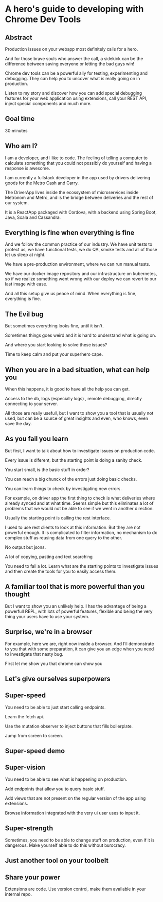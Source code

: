 # A hero's guide to developing with Chrome Dev Tools

## Abstract

Production issues on your webapp most definitely calls for a hero.

And for those brave souls who answer the call, a sidekick can be the difference between saving everyone or letting the bad guys win!

Chrome dev tools can be a powerful ally for testing, experimenting and debugging. They can help you to uncover what is really going on in production.

Listen to my story and discover how you can add special debugging features for your web application using extensions, call your REST API, inject special components and much more.

## Goal time
30 minutes

## Who am I?

I am a developer, and I like to code. The feeling of telling a computer to calculate something that you could not possibly do yourself and having a response is awesome.

I am currently a fullstack developer in the app used by drivers delivering goods for the Metro Cash and Carry.

The DriverApp lives inside the ecossystem of microservices inside Metronom and Metro, and is the bridge between deliveries and the rest of our system.

It is a ReactApp packaged with Cordova, with a backend using Spring Boot, Java, Scala and Cassandra.

## Everything is fine when everything is fine

And we follow the common practice of our industry.
We have unit tests to protect us, we have functional tests, we do QA, smoke tests and all of those let us sleep at night.

We have a pre-production environment, where we can run manual tests.

We have our docker image repository and our infrastructure on kubernetes, so if we realize something went wrong with our deploy we can revert to our last image with ease.

And all this setup give us peace of mind. When everything is fine, everything is fine.

## The Evil bug

But sometimes everything looks fine, until it isn't. 

Sometimes things goes weird and it is hard to understand what is going on.

And where you start looking to solve these issues? 

Time to keep calm and put your superhero cape.

## When you are in a bad situation, what can help you

When this happens, it is good to have all the help you can get. 

Access to the db, logs (especially logs) , remote debugging, directly connecting to your server.

All those are really usefull, but I want to show you a tool that is usually not used, but can be a source of great insights and even, who knows, even save the day.

## As you fail you learn

But first, I want to talk about how to investigate issues on production code.

Every issue is diferent, but the starting point is doing a sanity check.

You start small, is the basic stuff in order?

You can reach a big chunck of the errors just doing basic checks.

You can learn things to check by investigating new errors.

For example, on driver app the first thing to check is what deliveries where already synced and at what time. Seems simple but this eliminates a lot of problems that we would not be able to see if we went in another direction.

Usually the starting point is calling the rest interface.

I used to use rest clients to look at this information. 
But they are not powerful enough. It is complicated to filter information,
no mechanism to do complex stuff as reusing data from one query to the other.

No output but jsons.

A lot of copying, pasting and text searching

You need to fail a lot. Learn what are the starting points
to investigate issues and then create the tools for you to easily access them.


## A familiar tool that is more powerful than you thought

But I want to show you an unlikely help.
I has the advantage of being a powerfull REPL, with lots of powerful features,
flexible and being the very thing your users have to use your system.

## Surprise, we're in a browser

For example, here we are, right now inside a browser. And I'll demonstrate to you
that with some preparation, it can give you an edge when you need to investigate that nasty bug.

First let me show you that chrome can show you

## Let's give ourselves superpowers


## Super-speed

You need to be able to just start calling endpoints.

Learn the fetch api.

Use the mutation observer to inject buttons that fills boilerplate.

Jump from screen to screen.

## Super-speed demo

## Super-vision

You need to be able to see what is happening on production.

Add endpoints that allow you to query basic stuff.

Add views that are not present on the regular version of the app using extensions.

Browse information integrated with the very ui user uses to input it.

## Super-strength

Sometimes, you need to be able to change stuff on production, even if it is dangerous.
Make yourself able to do this without burocracy.

## Just another tool on your toolbelt

## Share your power

Extensions are code. Use version control, make them available in your internal repo.
